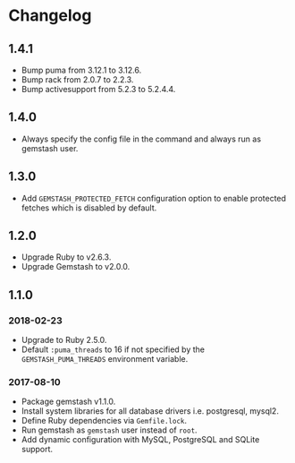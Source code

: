 # Changelog

## 1.4.1

* Bump puma from 3.12.1 to 3.12.6.
* Bump rack from 2.0.7 to 2.2.3.
* Bump activesupport from 5.2.3 to 5.2.4.4.

## 1.4.0

* Always specify the config file in the command and always run as gemstash user.

## 1.3.0

* Add `GEMSTASH_PROTECTED_FETCH` configuration option to enable protected
  fetches which is disabled by default.

## 1.2.0

* Upgrade Ruby to v2.6.3.
* Upgrade Gemstash to v2.0.0.

## 1.1.0

### 2018-02-23

* Upgrade to Ruby 2.5.0.
* Default `:puma_threads` to 16 if not specified by the `GEMSTASH_PUMA_THREADS` environment variable.

### 2017-08-10

* Package gemstash v1.1.0.
* Install system libraries for all database drivers i.e. postgresql, mysql2.
* Define Ruby dependencies via `Gemfile.lock`.
* Run gemstash as `gemstash` user instead of `root`.
* Add dynamic configuration with MySQL, PostgreSQL and SQLite support.
